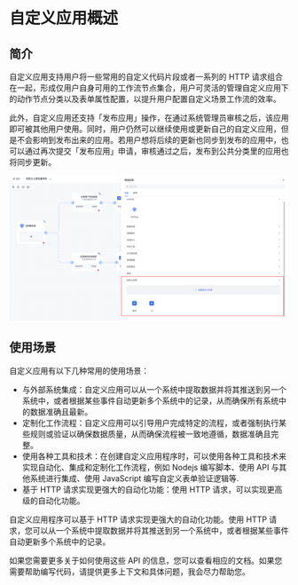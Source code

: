 # 自定义应用概述

## 简介

自定义应用支持用户将一些常用的自定义代码片段或者一系列的 HTTP 请求组合在一起，形成仅用户自身可用的工作流节点集合，用户可灵活的管理自定义应用下的动作节点分类以及表单属性配置，以提升用户配置自定义场景工作流的效率。

此外，自定义应用还支持「发布应用」操作，在通过系统管理员审核之后，该应用即可被其他用户使用。同时，用户仍然可以继续使用或更新自己的自定义应用，但是不会影响到发布出来的应用。若用户想将后续的更新也同步到发布的应用中，也可以通过再次提交「发布应用」申请，审核通过之后，发布到公共分类里的应用也将同步更新。

![](../../static/ALqCbE6ONoBjOsx6gHXcz3tEngp.png)

## 使用场景

自定义应用有以下几种常用的使用场景：

- 与外部系统集成：自定义应用可以从一个系统中提取数据并将其推送到另一个系统中，或者根据某些事件自动更新多个系统中的记录，从而确保所有系统中的数据准确且最新。
- 定制化工作流程：自定义应用可以引导用户完成特定的流程，或者强制执行某些规则或验证以确保数据质量，从而确保流程被一致地遵循，数据准确且完整。
- 使用各种工具和技术：在创建自定义应用程序时，可以使用各种工具和技术来实现自动化、集成和定制化工作流程，例如 Nodejs 编写脚本、使用 API 与其他系统进行集成、使用 JavaScript 编写自定义表单验证逻辑等.
- 基于 HTTP 请求实现更强大的自动化功能：使用 HTTP 请求，可以实现更高级的自动化功能。

自定义应用程序可以基于 HTTP 请求实现更强大的自动化功能。使用 HTTP 请求，您可以从一个系统中提取数据并将其推送到另一个系统中，或者根据某些事件自动更新多个系统中的记录。

如果您需要更多关于如何使用这些 API 的信息，您可以查看相应的文档。如果您需要帮助编写代码，请提供更多上下文和具体问题，我会尽力帮助您。
